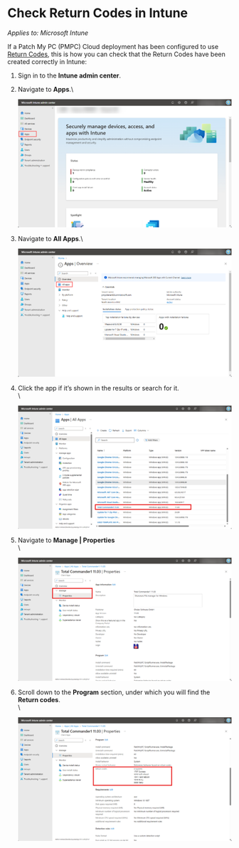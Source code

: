 # Check Return Codes in Intune

_Applies to: Microsoft Intune_

If a Patch My PC (PMPC) Cloud deployment has been configured to use [Return Codes](../../cloud-deployments/deploying-an-app-using-cloud/cloud-configurations-deployment-tab/return-codes-deployments.md), this is how you can check that the Return Codes have been created correctly in Intune:

1. Sign in to the <strong>Intune admin center</strong>.
2.  Navigate to <strong>Apps</strong>.\


    ![Navigating to “Apps”](/_images/image-(281).png "Navigating to “Apps”")


3.  Navigate to <strong>All Apps</strong>.\


    ![Navigating to “All Apps”](/_images/image-(282).png "Navigating to “All Apps”")


4.  Click the app if it’s shown in the results or search for it.\
    \


    ![Clicking the app if it’s shown in the results or searching for it](/_images/image-(2542).png "Clicking the app if it’s shown in the results or searching for it")
5.  Navigate to <strong>Manage | Properties</strong>\
    \


    ![Navigating to “Manage | Properties”](/_images/image-(2543).png "Navigating to “Manage | Properties”")


6.  Scroll down to the <strong>Program</strong> section, under which you will find the <strong>Return codes</strong>.\
    \


    ![Scrolling down to the “Program” section to locate the “Return codes”](/_images/image-(2544).png "Scrolling down to the “Program” section to locate the “Return codes”")